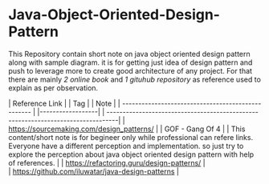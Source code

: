 # Java-Object-Oriented-Design-Pattern
This Repository contain short note on java object oriented design pattern along with sample diagram. it is for getting just idea of design pattern and push to leverage more to create good architecture of any project. For that there are mainly *_2 online book_* and *_1 gituhub repository_* as reference used to explain as per observation.


| Reference Link                                     |  | Tag              | | Note                                                                             |
| -------------------------------------------------- |  |------------------| | ---------------------------------------------------------------------------------|
| <https://sourcemaking.com/design_patterns/>        |  | GOF -  Gang Of 4 | | This content/short note is for begineer only while professional can refere links.
                                                                               Everyone have a different perception and implementation. so just try to explore the perception about                                                                                java object oriented design pattern with help of references. |
| <https://refactoring.guru/design-patterns/>        |                  
| <https://github.com/iluwatar/java-design-patterns> |      

